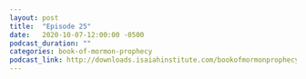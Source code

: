 ```yaml
---
layout: post
title:  "Episode 25"
date:   2020-10-07-12:00:00 -0500
podcast_duration: ""
categories: book-of-mormon-prophecy
podcast_link: http://downloads.isaiahinstitute.com/bookofmormonprophecypodcast/Episode_25_v1.mp3
---
```

